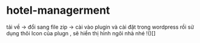 # hotel-managerment
tải về -> đổi sang file zip -> cài vào plugin và cài đặt trong wordpress rồi sử dụng thôi
Icon của plugn , sẽ hiển thị hình ngôi nhà nhé 
!()[]

